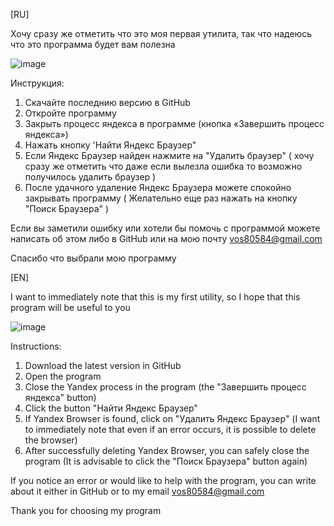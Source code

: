 [RU]

Хочу сразу же отметить что это моя первая утилита, так что надеюсь что это программа будет вам полезна

![image](https://github.com/user-attachments/assets/460f3a82-6694-4a5a-99dc-bdfeea7b6158)

Инструкция:
1. Скачайте последнию версию в GitHub
2. Откройте программу
3. Закрыть процесс яндекса в программе (кнопка «Завершить процесс яндекса»)
4. Нажать кнопку 'Найти Яндекс Браузер"
5. Если Яндекс Браузер найден нажмите на "Удалить браузер" ( хочу сразу же отметить что даже если вылезла ошибка то возможно получилось удалить браузер )
6. После удачного удаление Яндекс Браузера можете спокойно закрывать программу
( Желательно еще раз нажать на кнопку "Поиск Браузера" )

Если вы заметили ошибку или хотели бы помочь с программой можете написать об этом либо в GitHub или на мою почту vos80584@gmail.com

Спасибо что выбрали мою программу

[EN]

I want to immediately note that this is my first utility, so I hope that this program will be useful to you

![image](https://github.com/user-attachments/assets/1a3d1046-2ab8-4956-a1d5-e8fadaf4489e)


Instructions:
1. Download the latest version in GitHub
2. Open the program
3. Close the Yandex process in the program (the "Завершить процесс яндекса" button)
4. Click the button "Найти Яндекс Браузер"
5. If Yandex Browser is found, click on "Удалить Яндекс Браузер" (I want to immediately note that even if an error occurs, it is possible to delete the browser)
6. After successfully deleting Yandex Browser, you can safely close the program
(It is advisable to click the "Поиск Браузера" button again)

If you notice an error or would like to help with the program, you can write about it either in GitHub or to my email vos80584@gmail.com

Thank you for choosing my program
